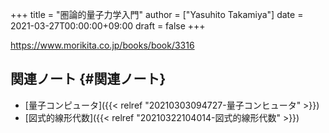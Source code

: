 +++
title = "圏論的量子力学入門"
author = ["Yasuhito Takamiya"]
date = 2021-03-27T00:00:00+09:00
draft = false
+++

<https://www.morikita.co.jp/books/book/3316>


## 関連ノート {#関連ノート}

-   [量子コンピュータ]({{< relref "20210303094727-量子コンヒュータ" >}})
-   [図式的線形代数]({{< relref "20210322104014-図式的線形代数" >}})
